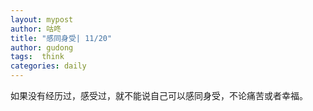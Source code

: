 ```yaml
---
layout: mypost
author: 咕咚
title: "感同身受| 11/20"
author: gudong
tags:  think
categories: daily
---
```

如果没有经历过，感受过，就不能说自己可以感同身受，不论痛苦或者幸福。
